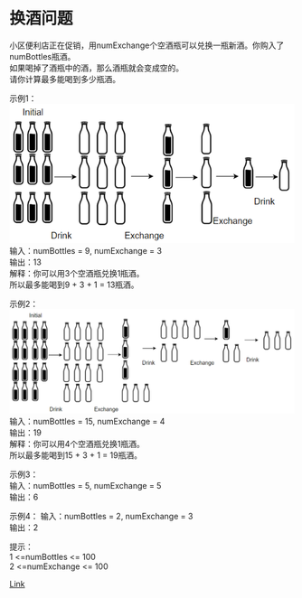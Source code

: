 <h1>换酒问题</h1>

小区便利店正在促销，用numExchange个空酒瓶可以兑换一瓶新酒。你购入了numBottles瓶酒。</br>
如果喝掉了酒瓶中的酒，那么酒瓶就会变成空的。</br>
请你计算最多能喝到多少瓶酒。</br>

示例1：</br>
![](./image/1.png)</br>
输入：numBottles = 9, numExchange = 3</br>
输出：13</br>
解释：你可以用3个空酒瓶兑换1瓶酒。</br>
所以最多能喝到9 + 3 + 1 = 13瓶酒。</br>

示例2：</br>
![](./image/2.png)</br>
输入：numBottles = 15, numExchange = 4</br>
输出：19</br>
解释：你可以用4个空酒瓶兑换1瓶酒。</br>
所以最多能喝到15 + 3 + 1 = 19瓶酒。</br>

示例3：</br>
输入：numBottles = 5, numExchange = 5</br>
输出：6</br>

示例4：
输入：numBottles = 2, numExchange = 3</br>
输出：2</br>

提示：</br>
1 <=numBottles <= 100</br>
2 <=numExchange <= 100</br>

[Link](https://leetcode-cn.com/problems/water-bottles/)